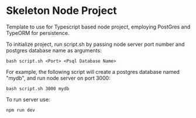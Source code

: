 # Skeleton Node Project 

Template to use for Typescript based node project, employing PostGres and TypeORM for persistence.

To initialize project, run script.sh by passing node server port number and postgres database name as arguments:

`bash script.sh <Port> <Psql Database Name>`

For example, the following script will create a postgres database named "mydb", and run node server on port 3000:

`bash script.sh 3000 mydb`

To run server use:

`npm run dev`
